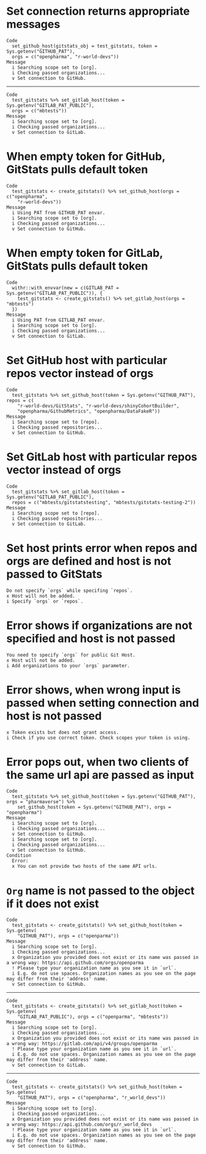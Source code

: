 # Set connection returns appropriate messages

    Code
      set_github_host(gitstats_obj = test_gitstats, token = Sys.getenv("GITHUB_PAT"),
      orgs = c("openpharma", "r-world-devs"))
    Message
      i Searching scope set to [org].
      i Checking passed organizations...
      v Set connection to GitHub.

---

    Code
      test_gitstats %>% set_gitlab_host(token = Sys.getenv("GITLAB_PAT_PUBLIC"),
      orgs = c("mbtests"))
    Message
      i Searching scope set to [org].
      i Checking passed organizations...
      v Set connection to GitLab.

# When empty token for GitHub, GitStats pulls default token

    Code
      test_gitstats <- create_gitstats() %>% set_github_host(orgs = c("openpharma",
        "r-world-devs"))
    Message
      i Using PAT from GITHUB_PAT envar.
      i Searching scope set to [org].
      i Checking passed organizations...
      v Set connection to GitHub.

# When empty token for GitLab, GitStats pulls default token

    Code
      withr::with_envvar(new = c(GITLAB_PAT = Sys.getenv("GITLAB_PAT_PUBLIC")), {
        test_gitstats <- create_gitstats() %>% set_gitlab_host(orgs = "mbtests")
      })
    Message
      i Using PAT from GITLAB_PAT envar.
      i Searching scope set to [org].
      i Checking passed organizations...
      v Set connection to GitLab.

# Set GitHub host with particular repos vector instead of orgs

    Code
      test_gitstats %>% set_github_host(token = Sys.getenv("GITHUB_PAT"), repos = c(
        "r-world-devs/GitStats", "r-world-devs/shinyCohortBuilder",
        "openpharma/GithubMetrics", "openpharma/DataFakeR"))
    Message
      i Searching scope set to [repo].
      i Checking passed repositories...
      v Set connection to GitHub.

# Set GitLab host with particular repos vector instead of orgs

    Code
      test_gitstats %>% set_gitlab_host(token = Sys.getenv("GITLAB_PAT_PUBLIC"),
      repos = c("mbtests/gitstatstesting", "mbtests/gitstats-testing-2"))
    Message
      i Searching scope set to [repo].
      i Checking passed repositories...
      v Set connection to GitLab.

# Set host prints error when repos and orgs are defined and host is not passed to GitStats

    Do not specify `orgs` while specifing `repos`.
    x Host will not be added.
    i Specify `orgs` or `repos`.

# Error shows if organizations are not specified and host is not passed

    You need to specify `orgs` for public Git Host.
    x Host will not be added.
    i Add organizations to your `orgs` parameter.

# Error shows, when wrong input is passed when setting connection and host is not passed

    x Token exists but does not grant access.
    i Check if you use correct token. Check scopes your token is using.

# Error pops out, when two clients of the same url api are passed as input

    Code
      test_gitstats %>% set_github_host(token = Sys.getenv("GITHUB_PAT"), orgs = "pharmaverse") %>%
        set_github_host(token = Sys.getenv("GITHUB_PAT"), orgs = "openpharma")
    Message
      i Searching scope set to [org].
      i Checking passed organizations...
      v Set connection to GitHub.
      i Searching scope set to [org].
      i Checking passed organizations...
      v Set connection to GitHub.
    Condition
      Error:
      x You can not provide two hosts of the same API urls.

# `Org` name is not passed to the object if it does not exist

    Code
      test_gitstats <- create_gitstats() %>% set_github_host(token = Sys.getenv(
        "GITHUB_PAT"), orgs = c("openparma"))
    Message
      i Searching scope set to [org].
      i Checking passed organizations...
      x Organization you provided does not exist or its name was passed in a wrong way: https://api.github.com/orgs/openparma
      ! Please type your organization name as you see it in `url`.
      i E.g. do not use spaces. Organization names as you see on the page may differ from their 'address' name.
      v Set connection to GitHub.

---

    Code
      test_gitstats <- create_gitstats() %>% set_gitlab_host(token = Sys.getenv(
        "GITLAB_PAT_PUBLIC"), orgs = c("openparma", "mbtests"))
    Message
      i Searching scope set to [org].
      i Checking passed organizations...
      x Organization you provided does not exist or its name was passed in a wrong way: https://gitlab.com/api/v4/groups/openparma
      ! Please type your organization name as you see it in `url`.
      i E.g. do not use spaces. Organization names as you see on the page may differ from their 'address' name.
      v Set connection to GitLab.

---

    Code
      test_gitstats <- create_gitstats() %>% set_github_host(token = Sys.getenv(
        "GITHUB_PAT"), orgs = c("openpharma", "r_world_devs"))
    Message
      i Searching scope set to [org].
      i Checking passed organizations...
      x Organization you provided does not exist or its name was passed in a wrong way: https://api.github.com/orgs/r_world_devs
      ! Please type your organization name as you see it in `url`.
      i E.g. do not use spaces. Organization names as you see on the page may differ from their 'address' name.
      v Set connection to GitHub.

